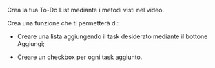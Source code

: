 Crea la tua To-Do List mediante i metodi visti nel video.

Crea una funzione che ti permetterà di:

- Creare una lista aggiungendo il task desiderato mediante il bottone Aggiungi;

- Creare un checkbox per ogni task aggiunto.
